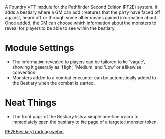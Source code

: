 A Foundry VTT module for the Pathfinder Second Edition (PF2E) system. It adds a bestiary where a GM can add creatures that the party have faced off against, heard off, or through some other means gained information about. Once added, the GM can choose which information about the monsters to reveal for players to be able to see within the bestiary.
# Module Settings
- The information revealed to players can be tailored to be 'vague', showing it generally as 'High', 'Medium' and 'Low' or a likewise convention.
- Monsters added to a combat encounter can be automatically added to the Bestiary when the combat is started.
# Neat Things
- The front page of the Bestiary lists a simple one-line macro to immediately open the bestiary to the page of a targeted monster token.

[PF2EBestiaryTracking.webm](https://github.com/user-attachments/assets/2771b33c-d97e-4d93-be7a-e21dd5cb27e6)
